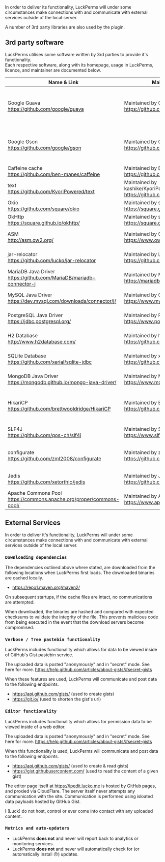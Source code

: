 In order to deliver its functionality, LuckPerms will under some circumstances make connections with and communicate with external services outside of the local server.

A number of 3rd party libraries are also used by the plugin.


## 3rd party software
LuckPerms utilises some software written by 3rd parties to provide it's functionality.   
Each respective software, along with its homepage, usage in LuckPerms, licence, and maintainer are documented below.

| Name & Link | Maintainer | Usage | License |
|-------------|------------|-------|---------|
| Google Guava <br> https://github.com/google/guava | Maintained by Google https://github.com/google | This is included in the jar file for *Bukkit-Legacy*, and provided by the Minecraft server on all other platforms. Provides a number of utilites used throughout the plugin | Apache License 2.0 https://github.com/google/guava/blob/master/COPYING |
| Google Gson <br> https://github.com/google/gson | Maintained by Google https://github.com/google | This is included in the jar file for *Bukkit-Legacy*, and provided by the Minecraft server on all other platforms. Used for reading/writing JSON data | Apache License 2.0 https://github.com/google/gson/blob/master/LICENSE |
| Caffeine cache <br> https://github.com/ben-manes/caffeine | Maintained by Ben Manes https://github.com/ben-manes | Downloaded at runtime. Caching utility | Apache License 2.0 https://github.com/ben-manes/caffeine/blob/master/LICENSE |
| text <br> https://github.com/KyoriPowered/text | Maintained by kashike/KyoriPowered https://github.com/KyoriPowered | Included in the plugin jar. Used for constructing text messages | MIT License https://github.com/KyoriPowered/text/blob/master/license.txt |
| Okio <br> https://github.com/square/okio | Maintained by square https://square.github.io/ | Downloaded at runtime. | Apache License 2.0 https://github.com/square/okio/blob/master/LICENSE.txt |
| OkHttp <br> https://square.github.io/okhttp/ | Maintained by square https://square.github.io/ | Downloaded at runtime. | Apache License 2.0 https://github.com/square/okhttp/blob/master/LICENSE.txt |
| ASM <br> http://asm.ow2.org/ | Maintained by OW2 https://www.ow2.org/ | Downloaded at runtime. Used to process downloaded dependencies | BSD 3-Clause License |
| jar-relocator <br> https://github.com/lucko/jar-relocator | Maintained by Luck (that's me!) https://github.com/lucko | Downloaded at runtime. Used to process downloaded dependencies | Apache License 2.0 https://github.com/lucko/jar-relocator/blob/master/LICENSE.txt |
| MariaDB Java Driver <br> https://github.com/MariaDB/mariadb-connector-j | Maintained by MariaDB https://mariadb.org/ | Downloaded at runtime if needed. Used to interact with the storage database | GNU Lesser General Public License v2.1 https://github.com/MariaDB/mariadb-connector-j/blob/master/LICENSE |
| MySQL Java Driver <br> https://dev.mysql.com/downloads/connector/j/ | Maintained by Oracle Corporation https://www.mysql.com/ | Downloaded at runtime if needed. Used to interact with the storage database | GNU General Public License v2.0 https://github.com/mysql/mysql-connector-j/blob/release/5.1/COPYING |
| PostgreSQL Java Driver <br> https://jdbc.postgresql.org/ | Maintained by PostgreSQL https://www.postgresql.org/ | Downloaded at runtime if needed. Used to interact with the storage database | BSD 2-clause License https://github.com/pgjdbc/pgjdbc/blob/master/LICENSE |
| H2 Database <br> http://www.h2database.com/ | Maintained by h2database https://github.com/h2database | Downloaded at runtime if needed. Used as a storage database | Mozilla Public License Version 2.0 or EPL 1.0 http://www.h2database.com/html/license.html |
| SQLite Database <br> https://github.com/xerial/sqlite-jdbc | Maintained by xerial https://github.com/xerial | Downloaded at runtime if needed. Used as a storage database | Apache License 2.0 https://github.com/xerial/sqlite-jdbc/blob/master/LICENSE |
| MongoDB Java Driver <br> https://mongodb.github.io/mongo-java-driver/ | Maintained by MongoDB https://www.mongodb.com/ | Downloaded at runtime if needed. Used to interact with the storage database | Apache License 2.0 https://github.com/mongodb/mongo-java-driver/blob/master/LICENSE.txt |
| HikariCP <br> https://github.com/brettwooldridge/HikariCP | Maintained by Brett Wooldridge https://github.com/brettwooldridge | Downloaded at runtime if needed. Used to manage connections with MySQL/MariaDB/PostgreSQL databases | Apache License 2.0 https://github.com/brettwooldridge/HikariCP/blob/dev/LICENSE |
| SLF4J <br> https://github.com/qos-ch/slf4j | Maintained by SLF4J https://www.slf4j.org/ | Downloaded at runtime if needed. Used by Hikari for logging. | MIT License https://github.com/qos-ch/slf4j/blob/master/LICENSE.txt |
| configurate <br> https://github.com/zml2008/configurate | Maintained by zml https://github.com/zml2008 | Downloaded at runtime if needed. Used to interact with flatfile storage types (yaml, json and hocon) | Apache License 2.0 https://github.com/zml2008/configurate/blob/master/LICENSE |
| Jedis <br> https://github.com/xetorthio/jedis | Maintained by Jonathan Leibiusky https://github.com/xetorthio | Downloaded at runtime if needed. Used to interact with the redis server | MIT License https://github.com/xetorthio/jedis/blob/master/LICENSE.txt |
| Apache Commons Pool <br> https://commons.apache.org/proper/commons-pool/ | Maintained by Apache https://www.apache.org/ | Downloaded at runtime if needed. Used by Jedis to pool Redis connections | Apache License 2.0 https://github.com/apache/commons-pool/blob/master/LICENSE.txt |


## External Services
In order to deliver it's functionality, LuckPerms will under some circumstances make connections with and communicate with external services outside of the local server.

### `Downloading dependencies`
The dependencies outlined above where stated, are downloaded from the following
locations when LuckPerms first loads. The downloaded binaries are cached locally.

- https://repo1.maven.org/maven2/

On subsequent startups, if the cache files are intact, no communications are attempted.

When downloaded, the binaries are hashed and compared with expected checksums to validate the integrity of the file. This prevents malicious code from being executed in the event that the download servers become compromised.

### `Verbose / Tree pastebin functionality`
LuckPerms includes functionality which allows for data to be viewed inside of
GitHub's Gist pastebin service.

The uploaded data is posted "anonymously" and in "secret" mode. See here for more.
https://help.github.com/articles/about-gists/#secret-gists

When these features are used, LuckPerms will communicate and post data to the following endpoints.

- https://api.github.com/gists/ (used to create gists)
- https://git.io/ (used to shorten the gist's url)

### `Editor functionality`
LuckPerms includes functionality which allows for permission data to be viewed inside of
a web editor.

The uploaded data is posted "anonymously" and in "secret" mode. See here for more.
https://help.github.com/articles/about-gists/#secret-gists

When this functionality is used, LuckPerms will communicate and post data to the following endpoints.

- https://api.github.com/gists/ (used to create & read gists)
- https://gist.githubusercontent.com/ (used to read the content of a given gist)


The editor page itself at https://lpedit.lucko.me is hosted by GitHub pages, and proxied via CloudFlare. The server itself never attempts any communication with the site. Communication is performed using isloated data payloads hosted by GitHub Gist.

I (Luck) do not host, control or ever come into contact with any uploaded content.

### `Metrics and auto-updaters`

* LuckPerms **does not** and never will report back to analytics or monitoring services.
* LuckPerms **does not** and never will automatically check for (or automatically install 😠) updates. 